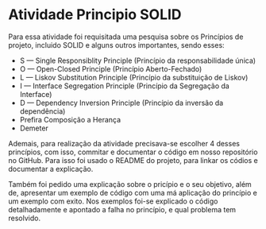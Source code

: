 # Atividade Principio SOLID

Para essa atividade foi requisitada uma pesquisa sobre os Princípios de projeto, incluido SOLID e alguns outros importantes, sendo esses:
+ S — Single Responsiblity Principle (Princípio da responsabilidade única)
+ O — Open-Closed Principle (Princípio Aberto-Fechado)
+ L — Liskov Substitution Principle (Princípio da substituição de Liskov)
+ I — Interface Segregation Principle (Princípio da Segregação da Interface)
+ D — Dependency Inversion Principle (Princípio da inversão da dependência)
+ Prefira Composição a Herança
+ Demeter

Ademais, para realização da atividade precisava-se escolher 4 desses princípios, com isso, commitar e documentar o código em nosso repositório no GitHub. Para isso foi usado o README do projeto, para linkar os códios e documentar a explicação.

Também foi pedido uma explicação sobre o pricípio e o seu objetivo, além de, apresentar um exemplo de código com uma má aplicação do princípio e um exemplo com exito. Nos exemplos foi-se explicado o código detalhadamente e apontado a falha no princípio, e qual problema tem resolvido.

